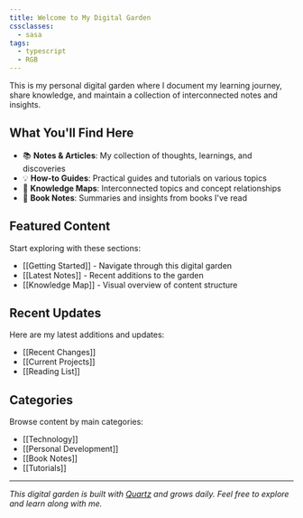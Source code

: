```yaml
---
title: Welcome to My Digital Garden
cssclasses:
  - sasa
tags:
  - typescript
  - RGB
---
```


This is my personal digital garden where I document my learning journey, share knowledge, and maintain a collection of interconnected notes and insights.

## What You'll Find Here

- 📚 **Notes & Articles**: My collection of thoughts, learnings, and discoveries
- 💡 **How-to Guides**: Practical guides and tutorials on various topics
- 🔗 **Knowledge Maps**: Interconnected topics and concept relationships
- 📖 **Book Notes**: Summaries and insights from books I've read

## Featured Content

Start exploring with these sections:

- [[Getting Started]] - Navigate through this digital garden
- [[Latest Notes]] - Recent additions to the garden
- [[Knowledge Map]] - Visual overview of content structure

## Recent Updates

Here are my latest additions and updates:

- [[Recent Changes]]
- [[Current Projects]]
- [[Reading List]]

## Categories

Browse content by main categories:

- [[Technology]]
- [[Personal Development]]
- [[Book Notes]]
- [[Tutorials]]

---

*This digital garden is built with [Quartz](https://quartz.jzhao.xyz/) and grows daily. Feel free to explore and learn along with me.*
